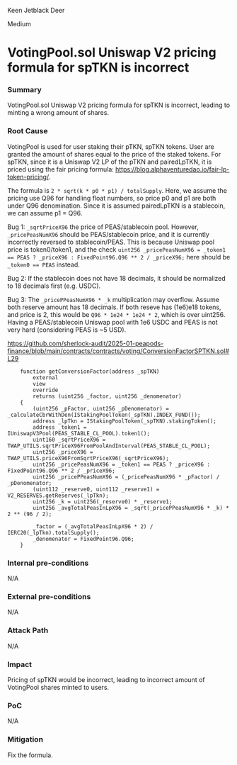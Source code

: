 Keen Jetblack Deer

Medium

# VotingPool.sol Uniswap V2 pricing formula for spTKN is incorrect


### Summary

VotingPool.sol Uniswap V2 pricing formula for spTKN is incorrect, leading to minting a wrong amount of shares.

### Root Cause

VotingPool is used for user staking their pTKN, spTKN tokens. User are granted the amount of shares equal to the price of the staked tokens. For spTKN, since it is a Uniswap V2 LP of the pTKN and pairedLpTKN, it is priced using the fair pricing formula: https://blog.alphaventuredao.io/fair-lp-token-pricing/.

The formula is `2 * sqrt(k * p0 * p1) / totalSupply`. Here, we assume the pricing use Q96 for handling float numbers, so price p0 and p1 are both under Q96 denomination. Since it is assumed pairedLpTKN is a stablecoin, we can assume p1 = Q96.

Bug 1: `_sqrtPriceX96` the price of PEAS/stablecoin pool. However, `_pricePeasNumX96` should be PEAS/stablecoin price, and it is currently incorrectly reversed to stablecoin/PEAS. This is because Uniswap pool price is token0/token1, and the check `uint256 _pricePeasNumX96 = _token1 == PEAS ? _priceX96 : FixedPoint96.Q96 ** 2 / _priceX96;` here should be `_token0 == PEAS` instead.

Bug 2: If the stablecoin does not have 18 decimals, it should be normalized to 18 decimals first (e.g. USDC). 

Bug 3: The `_pricePPeasNumX96 * _k` multiplication may overflow. Assume both reserve amount has 18 decimals. If both reseve has (1e6)e18 tokens, and price is 2, this would be `Q96 * 1e24 * 1e24 * 2`, which is over uint256. Having a PEAS/stablecoin Uniswap pool with 1e6 USDC and PEAS is not very hard (considering PEAS is ~5 USD).

https://github.com/sherlock-audit/2025-01-peapods-finance/blob/main/contracts/contracts/voting/ConversionFactorSPTKN.sol#L29

```solidity
    function getConversionFactor(address _spTKN)
        external
        view
        override
        returns (uint256 _factor, uint256 _denomenator)
    {
        (uint256 _pFactor, uint256 _pDenomenator) = _calculateCbrWithDen(IStakingPoolToken(_spTKN).INDEX_FUND());
        address _lpTkn = IStakingPoolToken(_spTKN).stakingToken();
        address _token1 = IUniswapV3Pool(PEAS_STABLE_CL_POOL).token1();
        uint160 _sqrtPriceX96 = TWAP_UTILS.sqrtPriceX96FromPoolAndInterval(PEAS_STABLE_CL_POOL);
        uint256 _priceX96 = TWAP_UTILS.priceX96FromSqrtPriceX96(_sqrtPriceX96);
        uint256 _pricePeasNumX96 = _token1 == PEAS ? _priceX96 : FixedPoint96.Q96 ** 2 / _priceX96;
        uint256 _pricePPeasNumX96 = (_pricePeasNumX96 * _pFactor) / _pDenomenator;
        (uint112 _reserve0, uint112 _reserve1) = V2_RESERVES.getReserves(_lpTkn);
        uint256 _k = uint256(_reserve0) * _reserve1;
        uint256 _avgTotalPeasInLpX96 = _sqrt(_pricePPeasNumX96 * _k) * 2 ** (96 / 2);

        _factor = (_avgTotalPeasInLpX96 * 2) / IERC20(_lpTkn).totalSupply();
        _denomenator = FixedPoint96.Q96;
    }
```

### Internal pre-conditions

N/A

### External pre-conditions

N/A

### Attack Path

N/A

### Impact

Pricing of spTKN would be incorrect, leading to incorrect amount of VotingPool shares minted to users.

### PoC

N/A

### Mitigation

Fix the formula.